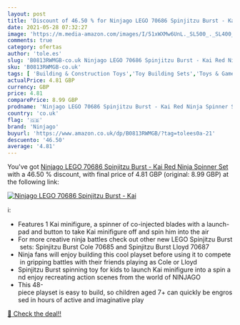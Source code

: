 ```yaml
---
layout: post
title: 'Discount of 46.50 % for Ninjago LEGO 70686 Spinjitzu Burst - Kai'
date: 2021-05-28 07:32:27
image: 'https://m.media-amazon.com/images/I/51xWXMw6UnL._SL500_._SL400_.jpg'
comments: true
category: ofertas
author: 'tole.es'
slug: 'B0813RWMGB-co.uk Ninjago LEGO 70686 Spinjitzu Burst - Kai Red Ninja...'
sku: 'B0813RWMGB-co.uk'
tags: [ 'Building & Construction Toys','Toy Building Sets','Toys & Games','Toys Store','lego','ninjago', ]
actualPrice: 4.81 GBP
currency: GBP
price: 4.81
comparePrice: 8.99 GBP
prodname: 'Ninjago LEGO 70686 Spinjitzu Burst - Kai Red Ninja Spinner Set'
country: 'co.uk'
flag: '🇬🇧'
brand: 'Ninjago'
buyurl: 'https://www.amazon.co.uk/dp/B0813RWMGB/?tag=tolees0a-21'
descuento: '46.50'
average: '4.81'
---
```


You've got [Ninjago LEGO 70686 Spinjitzu Burst - Kai Red Ninja Spinner Set](https://www.amazon.co.uk/dp/B0813RWMGB/?tag=tolees0a-21) with a  46.50 % discount, with final price of 4.81 GBP (original: 8.99 GBP) at the following link:

[![Ninjago LEGO 70686 Spinjitzu Burst - Kai](https://m.media-amazon.com/images/I/51xWXMw6UnL._SL500_._SL400_.jpg)](https://www.amazon.co.uk/dp/B0813RWMGB/?tag=tolees0a-21)

ℹ️:

- Features 1 Kai minifigure, a spinner of co-injected blades with a launch-pad and button to take Kai minifigure off and spin him into the air
- For more creative ninja battles check out other new LEGO Spinjitzu Burst sets: Spinjitzu Burst Cole 70685 and Spinjitzu Burst Lloyd 70687
- Ninja fans will enjoy building this cool playset before using it to compete in gripping battles with their friends playing as Cole or Lloyd
- Spinjitzu Burst spinning toy for kids to launch Kai minifigure into a spin and enjoy recreating action scenes from the world of NINJAGO
- This 48-piece playset is easy to build, so children aged 7+ can quickly be engrossed in hours of active and imaginative play

[🛒 Check the deal!!](https://www.amazon.co.uk/dp/B0813RWMGB/?tag=tolees0a-21)
